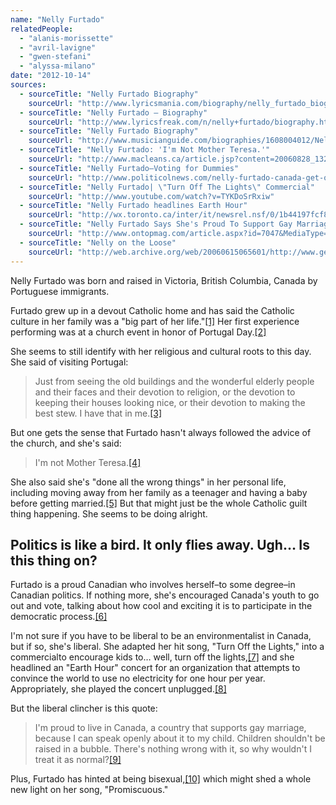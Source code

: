 ```yaml
---
name: "Nelly Furtado"
relatedPeople:
  - "alanis-morissette"
  - "avril-lavigne"
  - "gwen-stefani"
  - "alyssa-milano"
date: "2012-10-14"
sources:
  - sourceTitle: "Nelly Furtado Biography"
    sourceUrl: "http://www.lyricsmania.com/biography/nelly_furtado_biography_240.html"
  - sourceTitle: "Nelly Furtado – Biography"
    sourceUrl: "http://www.lyricsfreak.com/n/nelly+furtado/biography.html"
  - sourceTitle: "Nelly Furtado Biography"
    sourceUrl: "http://www.musicianguide.com/biographies/1608004012/Nelly-Furtado.html"
  - sourceTitle: "Nelly Furtado: 'I'm Not Mother Teresa.'"
    sourceUrl: "http://www.macleans.ca/article.jsp?content=20060828_132446_132446"
  - sourceTitle: "Nelly Furtado–Voting for Dummies"
    sourceUrl: "http://www.politicolnews.com/nelly-furtado-canada-get-out-and-vote/"
  - sourceTitle: "Nelly Furtado| \"Turn Off The Lights\" Commercial"
    sourceUrl: "http://www.youtube.com/watch?v=TYKDoSrRxiw"
  - sourceTitle: "Nelly Furtado headlines Earth Hour"
    sourceUrl: "http://wx.toronto.ca/inter/it/newsrel.nsf/0/1b44197fcf8a5a04852574050066becf?OpenDocument"
  - sourceTitle: "Nelly Furtado Says She's Proud To Support Gay Marriage"
    sourceUrl: "http://www.ontopmag.com/article.aspx?id=7047&MediaType=1&Category=22"
  - sourceTitle: "Nelly on the Loose"
    sourceUrl: "http://web.archive.org/web/20060615065601/http://www.genremagazine.com/2006/6-1/magazine/content/nelly.cfm"
---
```


Nelly Furtado was born and raised in Victoria, British Columbia, Canada by Portuguese immigrants.

Furtado grew up in a devout Catholic home and has said the Catholic culture in her family was a "big part of her life."<a class="source-citation" href="#http://www.lyricsmania.com/biography/nelly_furtado_biography_240.html" title="Nelly Furtado Biography">[1]</a> Her first experience performing was at a church event in honor of Portugal Day.<a class="source-citation" href="#http://www.lyricsfreak.com/n/nelly+furtado/biography.html" title="Nelly Furtado – Biography">[2]</a>

She seems to still identify with her religious and cultural roots to this day. She said of visiting Portugal:

>Just from seeing the old buildings and the wonderful elderly people and their faces and their devotion to religion, or the devotion to keeping their houses looking nice, or their devotion to making the best stew. I have that in me.<a class="source-citation" href="#http://www.musicianguide.com/biographies/1608004012/Nelly-Furtado.html" title="Nelly Furtado Biography">[3]</a>

But one gets the sense that Furtado hasn't always followed the advice of the church, and she's said:

>I'm not Mother Teresa.<a class="source-citation" href="#http://www.macleans.ca/article.jsp?content=20060828_132446_132446" title="Nelly Furtado: &apos;I&apos;m Not Mother Teresa.&apos;">[4]</a>

She also said she's "done all the wrong things" in her personal life, including moving away from her family as a teenager and having a baby before getting married.<a class="source-citation" href="#http://www.macleans.ca/article.jsp?content=20060828_132446_132446" title="Nelly Furtado: &apos;I&apos;m Not Mother Teresa.&apos;">[5]</a> But that might just be the whole Catholic guilt thing happening. She seems to be doing alright.


## Politics is like a bird. It only flies away. Ugh… Is this thing on?

Furtado is a proud Canadian who involves herself–to some degree–in Canadian politics. If nothing more, she's encouraged Canada's youth to go out and vote, talking about how cool and exciting it is to participate in the democratic process.<a class="source-citation" href="#http://www.politicolnews.com/nelly-furtado-canada-get-out-and-vote/" title="Nelly Furtado–Voting for Dummies">[6]</a>

I'm not sure if you have to be liberal to be an environmentalist in Canada, but if so, she's liberal. She adapted her hit song, "Turn Off the Lights," into a commercialto encourage kids to… well, turn off the lights,<a class="source-citation" href="#http://www.youtube.com/watch?v=TYKDoSrRxiw" title="Nelly Furtado| &quot;Turn Off The Lights&quot; Commercial">[7]</a> and she headlined an "Earth Hour" concert for an organization that attempts to convince the world to use no electricity for one hour per year. Appropriately, she played the concert unplugged.<a class="source-citation" href="#http://wx.toronto.ca/inter/it/newsrel.nsf/0/1b44197fcf8a5a04852574050066becf?OpenDocument" title="Nelly Furtado headlines Earth Hour">[8]</a>

But the liberal clincher is this quote:

>I'm proud to live in Canada, a country that supports gay marriage, because I can speak openly about it to my child. Children shouldn't be raised in a bubble. There's nothing wrong with it, so why wouldn't I treat it as normal?<a class="source-citation" href="#http://www.ontopmag.com/article.aspx?id=7047&MediaType=1&Category=22" title="Nelly Furtado Says She&apos;s Proud To Support Gay Marriage">[9]</a>

Plus, Furtado has hinted at being bisexual,<a class="source-citation" href="#http://web.archive.org/web/20060615065601/http://www.genremagazine.com/2006/6-1/magazine/content/nelly.cfm" title="Nelly on the Loose">[10]</a> which might shed a whole new light on her song, "Promiscuous."